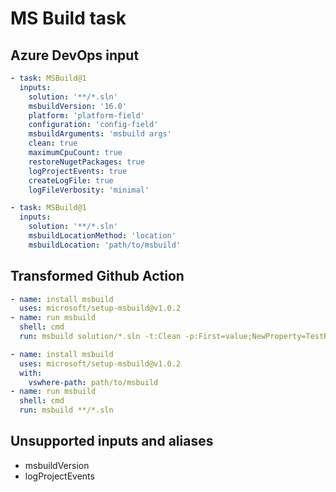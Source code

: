 # MS Build task

## Azure DevOps input

```yaml
- task: MSBuild@1
  inputs:
    solution: '**/*.sln'
    msbuildVersion: '16.0'
    platform: 'platform-field'
    configuration: 'config-field'
    msbuildArguments: 'msbuild args'
    clean: true
    maximumCpuCount: true
    restoreNugetPackages: true
    logProjectEvents: true
    createLogFile: true
    logFileVerbosity: 'minimal'

- task: MSBuild@1
  inputs:
    solution: '**/*.sln'
    msbuildLocationMethod: 'location'
    msbuildLocation: 'path/to/msbuild'
```

## Transformed Github Action

```yaml
- name: install msbuild
  uses: microsoft/setup-msbuild@v1.0.2
- name: run msbuild
  shell: cmd
  run: msbuild solution/*.sln -t:Clean -p:First=value;NewProperty=TestResult;Configuration=Release;Platform="x86";RestorePackagesConfig=true -maxCpuCount -v:minimal -fileLogger

- name: install msbuild
  uses: microsoft/setup-msbuild@v1.0.2
  with:
    vswhere-path: path/to/msbuild
- name: run msbuild
  shell: cmd
  run: msbuild **/*.sln
```

## Unsupported inputs and aliases

- msbuildVersion
- logProjectEvents